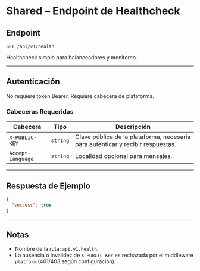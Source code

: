# Shared – Endpoint de Healthcheck

## Endpoint

`GET /api/v1/health`

Healthcheck simple para balanceadores y monitoreo.

---

## Autenticación

No requiere token Bearer. Requiere cabecera de plataforma.

### Cabeceras Requeridas

| Cabecera | Tipo | Descripción |
| -------- | ---- | ----------- |
| `X-PUBLIC-KEY` | `string` | Clave pública de la plataforma, necesaria para autenticar y recibir respuestas. |
| `Accept-Language` | `string` | Localidad opcional para mensajes. |

---

## Respuesta de Ejemplo

```json
{
  "success": true
}
```

---

## Notas

* Nombre de la ruta: `api.v1.health`.
* La ausencia o invalidez de `X-PUBLIC-KEY` es rechazada por el middleware `platform` (401/403 según configuración).
